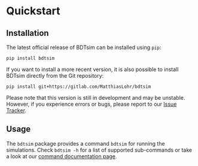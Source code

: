 # Quickstart

## Installation

The latest official release of BDTsim can be installed using `pip`:

```
pip install bdtsim
```

If you want to install a more recent version,
it is also possible to install BDTsim directly from the Git repository:

```
pip install git+https://gitlab.com/MatthiasLohr/bdtsim
```

Please note that this version is still in development and may be unstable.
However, if you experience errors or bugs, please report to our [Issue Tracker](https://gitlab.com/MatthiasLohr/bdtsim/-/issues).


## Usage

The `bdtsim` package provides a command `bdtsim` for running the simulations.
Check `bdtsim -h` for a list of supported sub-commands or take a look at our [command documentation page](commands.md).
